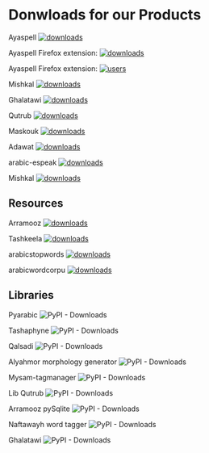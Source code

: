 # Donwloads for our Products
Ayaspell [![downloads]( https://img.shields.io/sourceforge/dt/ayaspell.svg)](http://sourceforge.org/projects/ayaspell)

Ayaspell Firefox extension: [![downloads]( https://img.shields.io/amo/dw/arabic-spell-checking-dictiona.svg)](https://addons.mozilla.org/ar/firefox/addon/arabic-spell-checking-dictiona/)

Ayaspell Firefox extension: [![users]( https://img.shields.io/amo/users/arabic-spell-checking-dictiona.svg)](https://addons.mozilla.org/ar/firefox/addon/arabic-spell-checking-dictiona/)

Mishkal [![downloads]( https://img.shields.io/sourceforge/dt/mishkal.svg)](http://sourceforge.org/projects/mishkal)

Ghalatawi [![downloads]( https://img.shields.io/sourceforge/dt/ghalatawi.svg)](http://sourceforge.org/projects/ghalatawi)

Qutrub [![downloads]( https://img.shields.io/sourceforge/dt/qutrub.svg)](http://sourceforge.org/projects/qutrub)

Maskouk [![downloads]( https://img.shields.io/sourceforge/dt/maskouk.svg)](http://sourceforge.org/projects/maskouk)


Adawat [![downloads]( https://img.shields.io/sourceforge/dt/adawat.svg)](http://sourceforge.org/projects/adawat)


arabic-espeak  [![downloads]( https://img.shields.io/sourceforge/dt/arabic-espeak.svg)](http://sourceforge.org/projects/arabic-espeak)

Mishkal [![downloads]( https://img.shields.io/sourceforge/dm/mishkal.svg)](http://sourceforge.org/projects/mishkal)

## Resources

Arramooz [![downloads]( https://img.shields.io/sourceforge/dt/arramooz.svg)](http://sourceforge.org/projects/arramooz)

Tashkeela [![downloads]( https://img.shields.io/sourceforge/dt/tashkeela.svg)](http://sourceforge.org/projects/tashkeela)

arabicstopwords [![downloads]( https://img.shields.io/sourceforge/dt/arabicstopwords.svg)](http://sourceforge.org/projects/arabicstopwords)

arabicwordcorpu  [![downloads]( https://img.shields.io/sourceforge/dt/arabicwordcorpu.svg)](http://sourceforge.org/projects/arabicwordcorpu)

## Libraries 

Pyarabic ![PyPI - Downloads](https://img.shields.io/pypi/dm/pyarabic)

Tashaphyne ![PyPI - Downloads](https://img.shields.io/pypi/dm/tashaphyne)

Qalsadi ![PyPI - Downloads](https://img.shields.io/pypi/dm/qalsadi)

Alyahmor morphology generator ![PyPI - Downloads](https://img.shields.io/pypi/dm/alyahmor)

Mysam-tagmanager ![PyPI - Downloads](https://img.shields.io/pypi/dm/mysam-tagmanager)

Lib Qutrub ![PyPI - Downloads](https://img.shields.io/pypi/dm/libqutrub)

Arramooz pySqlite ![PyPI - Downloads](https://img.shields.io/pypi/dm/arramooz-pysqlite)

Naftawayh word tagger ![PyPI - Downloads](https://img.shields.io/pypi/dm/Naftawayh)

Ghalatawi ![PyPI - Downloads](https://img.shields.io/pypi/dm/ghalatawi)

